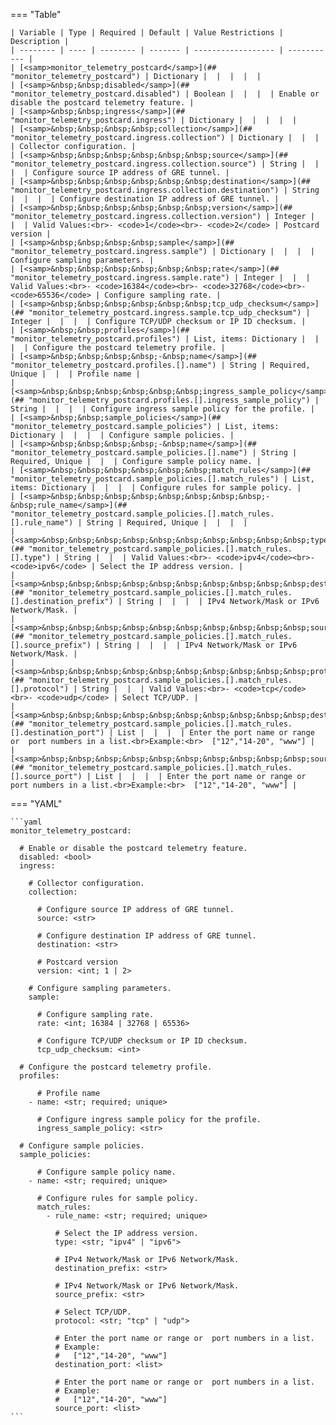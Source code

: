 <!--
  ~ Copyright (c) 2024 Arista Networks, Inc.
  ~ Use of this source code is governed by the Apache License 2.0
  ~ that can be found in the LICENSE file.
  -->
=== "Table"

    | Variable | Type | Required | Default | Value Restrictions | Description |
    | -------- | ---- | -------- | ------- | ------------------ | ----------- |
    | [<samp>monitor_telemetry_postcard</samp>](## "monitor_telemetry_postcard") | Dictionary |  |  |  |  |
    | [<samp>&nbsp;&nbsp;disabled</samp>](## "monitor_telemetry_postcard.disabled") | Boolean |  |  |  | Enable or disable the postcard telemetry feature. |
    | [<samp>&nbsp;&nbsp;ingress</samp>](## "monitor_telemetry_postcard.ingress") | Dictionary |  |  |  |  |
    | [<samp>&nbsp;&nbsp;&nbsp;&nbsp;collection</samp>](## "monitor_telemetry_postcard.ingress.collection") | Dictionary |  |  |  | Collector configuration. |
    | [<samp>&nbsp;&nbsp;&nbsp;&nbsp;&nbsp;&nbsp;source</samp>](## "monitor_telemetry_postcard.ingress.collection.source") | String |  |  |  | Configure source IP address of GRE tunnel. |
    | [<samp>&nbsp;&nbsp;&nbsp;&nbsp;&nbsp;&nbsp;destination</samp>](## "monitor_telemetry_postcard.ingress.collection.destination") | String |  |  |  | Configure destination IP address of GRE tunnel. |
    | [<samp>&nbsp;&nbsp;&nbsp;&nbsp;&nbsp;&nbsp;version</samp>](## "monitor_telemetry_postcard.ingress.collection.version") | Integer |  |  | Valid Values:<br>- <code>1</code><br>- <code>2</code> | Postcard version |
    | [<samp>&nbsp;&nbsp;&nbsp;&nbsp;sample</samp>](## "monitor_telemetry_postcard.ingress.sample") | Dictionary |  |  |  | Configure sampling parameters. |
    | [<samp>&nbsp;&nbsp;&nbsp;&nbsp;&nbsp;&nbsp;rate</samp>](## "monitor_telemetry_postcard.ingress.sample.rate") | Integer |  |  | Valid Values:<br>- <code>16384</code><br>- <code>32768</code><br>- <code>65536</code> | Configure sampling rate. |
    | [<samp>&nbsp;&nbsp;&nbsp;&nbsp;&nbsp;&nbsp;tcp_udp_checksum</samp>](## "monitor_telemetry_postcard.ingress.sample.tcp_udp_checksum") | Integer |  |  |  | Configure TCP/UDP checksum or IP ID checksum. |
    | [<samp>&nbsp;&nbsp;profiles</samp>](## "monitor_telemetry_postcard.profiles") | List, items: Dictionary |  |  |  | Configure the postcard telemetry profile. |
    | [<samp>&nbsp;&nbsp;&nbsp;&nbsp;-&nbsp;name</samp>](## "monitor_telemetry_postcard.profiles.[].name") | String | Required, Unique |  |  | Profile name |
    | [<samp>&nbsp;&nbsp;&nbsp;&nbsp;&nbsp;&nbsp;ingress_sample_policy</samp>](## "monitor_telemetry_postcard.profiles.[].ingress_sample_policy") | String |  |  |  | Configure ingress sample policy for the profile. |
    | [<samp>&nbsp;&nbsp;sample_policies</samp>](## "monitor_telemetry_postcard.sample_policies") | List, items: Dictionary |  |  |  | Configure sample policies. |
    | [<samp>&nbsp;&nbsp;&nbsp;&nbsp;-&nbsp;name</samp>](## "monitor_telemetry_postcard.sample_policies.[].name") | String | Required, Unique |  |  | Configure sample policy name. |
    | [<samp>&nbsp;&nbsp;&nbsp;&nbsp;&nbsp;&nbsp;match_rules</samp>](## "monitor_telemetry_postcard.sample_policies.[].match_rules") | List, items: Dictionary |  |  |  | Configure rules for sample policy. |
    | [<samp>&nbsp;&nbsp;&nbsp;&nbsp;&nbsp;&nbsp;&nbsp;&nbsp;-&nbsp;rule_name</samp>](## "monitor_telemetry_postcard.sample_policies.[].match_rules.[].rule_name") | String | Required, Unique |  |  |  |
    | [<samp>&nbsp;&nbsp;&nbsp;&nbsp;&nbsp;&nbsp;&nbsp;&nbsp;&nbsp;&nbsp;type</samp>](## "monitor_telemetry_postcard.sample_policies.[].match_rules.[].type") | String |  |  | Valid Values:<br>- <code>ipv4</code><br>- <code>ipv6</code> | Select the IP address version. |
    | [<samp>&nbsp;&nbsp;&nbsp;&nbsp;&nbsp;&nbsp;&nbsp;&nbsp;&nbsp;&nbsp;destination_prefix</samp>](## "monitor_telemetry_postcard.sample_policies.[].match_rules.[].destination_prefix") | String |  |  |  | IPv4 Network/Mask or IPv6 Network/Mask. |
    | [<samp>&nbsp;&nbsp;&nbsp;&nbsp;&nbsp;&nbsp;&nbsp;&nbsp;&nbsp;&nbsp;source_prefix</samp>](## "monitor_telemetry_postcard.sample_policies.[].match_rules.[].source_prefix") | String |  |  |  | IPv4 Network/Mask or IPv6 Network/Mask. |
    | [<samp>&nbsp;&nbsp;&nbsp;&nbsp;&nbsp;&nbsp;&nbsp;&nbsp;&nbsp;&nbsp;protocol</samp>](## "monitor_telemetry_postcard.sample_policies.[].match_rules.[].protocol") | String |  |  | Valid Values:<br>- <code>tcp</code><br>- <code>udp</code> | Select TCP/UDP. |
    | [<samp>&nbsp;&nbsp;&nbsp;&nbsp;&nbsp;&nbsp;&nbsp;&nbsp;&nbsp;&nbsp;destination_port</samp>](## "monitor_telemetry_postcard.sample_policies.[].match_rules.[].destination_port") | List |  |  |  | Enter the port name or range or  port numbers in a list.<br>Example:<br>  ["12","14-20", "www"] |
    | [<samp>&nbsp;&nbsp;&nbsp;&nbsp;&nbsp;&nbsp;&nbsp;&nbsp;&nbsp;&nbsp;source_port</samp>](## "monitor_telemetry_postcard.sample_policies.[].match_rules.[].source_port") | List |  |  |  | Enter the port name or range or  port numbers in a list.<br>Example:<br>  ["12","14-20", "www"] |

=== "YAML"

    ```yaml
    monitor_telemetry_postcard:

      # Enable or disable the postcard telemetry feature.
      disabled: <bool>
      ingress:

        # Collector configuration.
        collection:

          # Configure source IP address of GRE tunnel.
          source: <str>

          # Configure destination IP address of GRE tunnel.
          destination: <str>

          # Postcard version
          version: <int; 1 | 2>

        # Configure sampling parameters.
        sample:

          # Configure sampling rate.
          rate: <int; 16384 | 32768 | 65536>

          # Configure TCP/UDP checksum or IP ID checksum.
          tcp_udp_checksum: <int>

      # Configure the postcard telemetry profile.
      profiles:

          # Profile name
        - name: <str; required; unique>

          # Configure ingress sample policy for the profile.
          ingress_sample_policy: <str>

      # Configure sample policies.
      sample_policies:

          # Configure sample policy name.
        - name: <str; required; unique>

          # Configure rules for sample policy.
          match_rules:
            - rule_name: <str; required; unique>

              # Select the IP address version.
              type: <str; "ipv4" | "ipv6">

              # IPv4 Network/Mask or IPv6 Network/Mask.
              destination_prefix: <str>

              # IPv4 Network/Mask or IPv6 Network/Mask.
              source_prefix: <str>

              # Select TCP/UDP.
              protocol: <str; "tcp" | "udp">

              # Enter the port name or range or  port numbers in a list.
              # Example:
              #   ["12","14-20", "www"]
              destination_port: <list>

              # Enter the port name or range or  port numbers in a list.
              # Example:
              #   ["12","14-20", "www"]
              source_port: <list>
    ```
